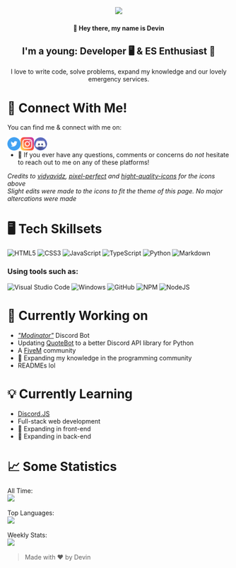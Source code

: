 <p align="center">
  <img src="https://i.imgur.com/oJ2p8ny.png">
</p>

<h4 align="center">
  👋 Hey there, my name is Devin
</h4>

<h2 align="center">
  I'm a young: Developer 🖥️ & ES Enthusiast 🚓
</h2>

<p align="center">
  I love to write code, solve problems, expand my knowledge and our lovely emergency services.
</p>

🔗 Connect With Me!
===================

You can find me & connect with me on:

<a href="https://twitter.com/DevinConwayy"><img src="https://raw.githubusercontent.com/TheConwayy/TheConwayy/main/imgs/twitter.png" width="30" align="left" alt="Devin Conway :: Twitter" /></a>
<a href="https://www.instagram.com/devinconwayy/"><img src="https://raw.githubusercontent.com/TheConwayy/TheConwayy/main/imgs/instagram.png" width="30" align="left" alt="Devin Conway :: Instagram" /></a>
<a href="https://discord.com/users/384010503824867328"><img src="https://raw.githubusercontent.com/TheConwayy/TheConwayy/main/imgs/discord.png" width="30" align="left" alt="Devin Conway :: Discord" /></a>
</br>

- 💬 If you ever have any questions, comments or concerns do *not* hesitate to reach out to me on any of these platforms!

*Credits to [vidyavidz](https://www.flaticon.com/authors/vidyavidz), [pixel-perfect](https://www.flaticon.com/authors/pixel-perfect) and [hight-quality-icons](https://www.flaticon.com/authors/hight-quality-icons) for the icons above*</br>
*Slight edits were made to the icons to fit the theme of this page. No major altercations were made*

🖥️ Tech Skillsets
==================

![HTML5](https://img.shields.io/badge/html5-%23E34F26.svg?style=for-the-badge&logo=html5&logoColor=white) ![CSS3](https://img.shields.io/badge/css3-%231572B6.svg?style=for-the-badge&logo=css3&logoColor=white) ![JavaScript](https://img.shields.io/badge/javascript-%23323330.svg?style=for-the-badge&logo=javascript&logoColor=%23F7DF1E) ![TypeScript](https://img.shields.io/badge/typescript-%23007ACC.svg?style=for-the-badge&logo=typescript&logoColor=white) ![Python](https://img.shields.io/badge/python-3670A0?style=for-the-badge&logo=python&logoColor=ffdd54) ![Markdown](https://img.shields.io/badge/markdown-%23000000.svg?style=for-the-badge&logo=markdown&logoColor=white)

### Using tools such as:

![Visual Studio Code](https://img.shields.io/badge/Visual%20Studio%20Code-0078d7.svg?style=for-the-badge&logo=visual-studio-code&logoColor=white) ![Windows](https://img.shields.io/badge/Windows-0078D6?style=for-the-badge&logo=windows&logoColor=white) ![GitHub](https://img.shields.io/badge/github-%23121011.svg?style=for-the-badge&logo=github&logoColor=white) ![NPM](https://img.shields.io/badge/NPM-%23000000.svg?style=for-the-badge&logo=npm&logoColor=white) ![NodeJS](https://img.shields.io/badge/node.js-6DA55F?style=for-the-badge&logo=node.js&logoColor=white)

📑 Currently Working on
=======================

- [*"Modinator"*](https://github.com/TheConwayy/Modinator-LITE) Discord Bot 
- Updating [QuoteBot](https://github.com/TheConwayy/QuoteBot) to a better Discord API library for Python
- A [FiveM](https://fivem.net) community
- 🌱 Expanding my knowledge in the programming community
- READMEs lol

💡 Currently Learning
=====================

- [Discord.JS](https://discord.js.org/#/)
- Full-stack web development
- 🌱 Expanding in front-end
- 🌱 Expanding in back-end

📈 Some Statistics
==================

All Time:</br>
[![](https://github-readme-stats.vercel.app/api?username=TheConwayy&theme=dark&show_icons=true)](https://github.com/anuraghazra/github-readme-stats)

Top Languages:</br>
[![](https://github-readme-stats.vercel.app/api/top-langs/?username=TheConwayy&theme=dark&show_icons=true?exclude_repo=QuoteBot)](https://github.com/anuraghazra/github-readme-stats)

Weekly Stats:</br>
[![](https://github-readme-stats.vercel.app/api/wakatime?username=DevinConway&theme=dark&show_icons=true)](https://github.com/anuraghazra/github-readme-stats)

> Made with ❤️ by Devin